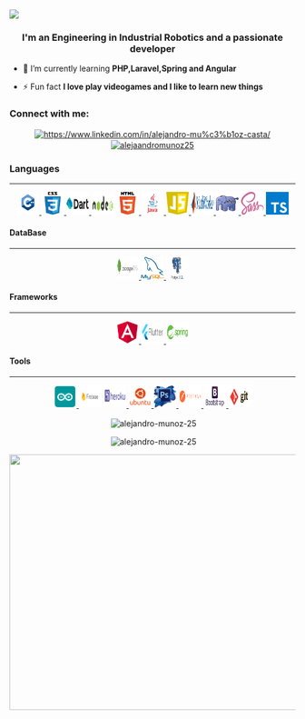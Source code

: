  <img align="center" src="https://capsule-render.vercel.app/api?type=wave&color=gradient&height=300&section=header&text=Hi 👋, I'm Alejandro&fontSize=40">
 
<h3 align="center">I'm an Engineering in Industrial Robotics and a passionate developer</h3>

- 🌱 I’m currently learning **PHP,Laravel,Spring and Angular**

- ⚡ Fun fact **I love play videogames and I like to learn new things**

<h3 align="left">Connect with me:</h3>
<p align="center">
<a href="https://www.linkedin.com/in/alejandro-mu%c3%b1oz-casta/" target="_blank"><img align="center" src="https://www.flaticon.es/svg/static/icons/svg/179/179330.svg" alt="https://www.linkedin.com/in/alejandro-mu%c3%b1oz-casta/" height="30" width="40" /></a>
<a href="https://www.leetcode.com/alejaandromunoz25" target="_blank"><img align="center" src="https://cdn.jsdelivr.net/npm/simple-icons@3.0.1/icons/leetcode.svg" alt="alejaandromunoz25" height="30" width="40" /></a>
</p>

<h3 align="left">Languages</h3>
<hr>
<p align="center">
<a href="https://www.cprogramming.com/" target="_blank"> <img src="./images/cplus.png" alt="c" width="40" height="40"/> </a>
<a href="https://www.w3schools.com/css/" target="_blank"> <img src="./images/css.png" alt="css3" width="40" height="40"/> </a>
<a href="https://dart.dev" target="_blank"> <img src="/images/dart.png" alt="dart" width="40" height="40"/> </a>
<a href="https://expressjs.com" target="_blank"> <img src="/images/nodejs-horizontal.svg" alt="express" width="40" height="40"/></a> 
<a href="https://www.w3.org/html/" target="_blank"> <img src="/images/html.png" alt="html5" width="40" height="40"/> </a>
<a href="https://www.java.com" target="_blank"> <img src="/images/java.png" alt="java" width="40" height="40"/> </a> 
<a href="https://developer.mozilla.org/en-US/docs/Web/JavaScript" target="_blank"> <img src="/images/js.png" alt="javascript" width="40" height="40"/> </a>
<a href="https://www.mathworks.com/" target="_blank"> <img src="/images/matlab.png" alt="matlab" width="40" height="40"/> </a> 
<a href="https://www.php.net" target="_blank"> <img src="/images/php.png" alt="php" width="40" height="40"/> </a> 
<a href="https://sass-lang.com" target="_blank"> <img src="/images/sass.png" alt="sass" width="40" height="40"/> </a> 
<a href="https://www.typescriptlang.org/" target="_blank"> <img src="/images/typescript.svg" alt="typescript" width="40" height="40"/> </a> 
</p>
<h4>DataBase</h4>
<hr>
<p align="center">
<a href="https://www.mongodb.com/" target="_blank"> <img src="/images/mongodb.svg" alt="mongodb" width="40" height="40"/> </a> 
<a href="https://www.mysql.com/" target="_blank"> <img src="/images/mysql.png" alt="mysql" width="40" height="40"/> </a> 
<a href="https://www.postgresql.org" target="_blank"> <img src="/images/postgre.png" alt="postgresql" width="40" height="40"/> </a> 
</p>
<h4>Frameworks</h4>
<hr>
<p  align="center">
<a href="https://angular.io" target="_blank"><img src="/images/angular.png" alt="angularjs" width="40" height="40"/> </a> 
<a href="https://flutter.dev" target="_blank"> <img src="/images/flutter.svg" alt="flutter" width="40" height="40"/> </a> 
<a href="https://spring.io/" target="_blank"> <img src="/images/spring.svg" alt="spring" width="40" height="40"/> </a>
</p>
<h4>Tools</h4>
<hr>
<p  align="center">
<a href="https://www.arduino.cc/" target="_blank"><img src="/images/arduino.png" alt="arduino" width="40" height="40"/> </a>
<a href="https://firebase.google.com/" target="_blank"><img src="/images/firebase.png" alt="firebase" width="40" height="40"/></a>
<a href="https://heroku.com" target="_blank"> <img src="/images/heroku.svg" alt="heroku" width="40" height="40"/> </a> 
<a href="https://www.linux.org/" target="_blank"> <img src="/images/ubuntu.png" alt="linux" width="40" height="40"/> </a>
<a href="https://www.photoshop.com/en" target="_blank"> <img src="/images/photoshop.png" alt="photoshop" width="40" height="40"/> </a> 
<a href="https://postman.com" target="_blank"> <img src="/images/postman.svg" alt="postman" width="40" height="40"/> </a> 
<a href="https://getbootstrap.com" target="_blank"> <img src="/images/bootstrap.svg" alt="bootstrap" width="40" height="40"/> </a> 
<a href="https://git-scm.com/" target="_blank"> <img src="/images/git.svg" alt="git" width="40" height="40"/> </a> 
</p>
<!-- <p align="center">
 <a href="https://developer.android.com" target="_blank">
  <img src="https://www.vectorlogo.zone/logos/android/android-icon.svg" alt="android" width="40" height="40"/>
 </a> 
</p>
 -->

<p align="center"> &nbsp;<img align="center" src="https://github-readme-stats.vercel.app/api/top-langs?username=alejandro-munoz-25&show_icons=true&theme=radical&locale=en&layout=compact" alt="alejandro-munoz-25" /></p>
<p align="center"> &nbsp;<img align="center" src="https://github-readme-stats.vercel.app/api?username=alejandro-munoz-25&show_icons=true&theme=radical&hide=issues,contribs&locale=en" alt="alejandro-munoz-25" /></p>
<p>
<p align="center">
<a href="https://wakatime.com" ><img src="https://wakatime.com/share/@03dc2a25-39a0-455b-abe9-00936ba60896/a2425bd2-1924-4647-a5bc-8db78f11c3b6.png"  width="600" height="450"/>
</a>
</p>
  
